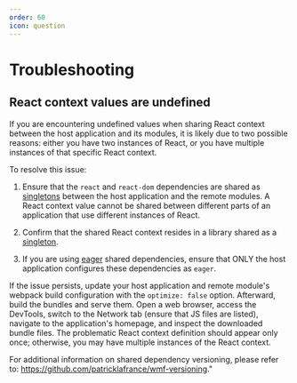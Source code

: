 ```yaml
---
order: 60
icon: question
---
```


# Troubleshooting

## React context values are undefined

If you are encountering undefined values when sharing React context between the host application and its modules, it is likely due to two possible reasons: either you have two instances of React, or you have multiple instances of that specific React context.

To resolve this issue:

1. Ensure that the `react` and `react-dom` dependencies are shared as [singletons](https://webpack.js.org/plugins/module-federation-plugin/#singleton) between the host application and the remote modules. A React context value cannot be shared between different parts of an application that use different instances of React.

2. Confirm that the shared React context resides in a library shared as a [singleton](https://webpack.js.org/plugins/module-federation-plugin/#singleton).

3. If you are using [eager](https://webpack.js.org/plugins/module-federation-plugin#eager) shared dependencies, ensure that ONLY the host application configures these dependencies as `eager`.

If the issue persists, update your host application and remote module's webpack build configuration with the `optimize: false` option. Afterward, build the bundles and serve them. Open a web browser, access the DevTools, switch to the Network tab (ensure that JS files are listed), navigate to the application's homepage, and inspect the downloaded bundle files. The problematic React context definition should appear only once; otherwise, you may have multiple instances of the React context.

For additional information on shared dependency versioning, please refer to: https://github.com/patricklafrance/wmf-versioning."
